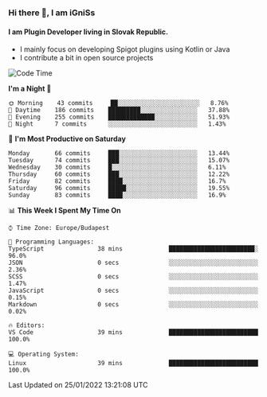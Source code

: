 ### Hi there 👋, I am iGniSs

#### I am Plugin Developer living in Slovak Republic.
- I mainly focus on developing Spigot plugins using Kotlin or Java
- I contribute a bit in open source projects

<!--START_SECTION:waka-->
![Code Time](http://img.shields.io/badge/Code%20Time-768%20hrs%2041%20mins-blue)

**I'm a Night 🦉** 

```text
🌞 Morning    43 commits     ██░░░░░░░░░░░░░░░░░░░░░░░   8.76% 
🌆 Daytime    186 commits    █████████░░░░░░░░░░░░░░░░   37.88% 
🌃 Evening    255 commits    █████████████░░░░░░░░░░░░   51.93% 
🌙 Night      7 commits      ░░░░░░░░░░░░░░░░░░░░░░░░░   1.43%

```
📅 **I'm Most Productive on Saturday** 

```text
Monday       66 commits     ███░░░░░░░░░░░░░░░░░░░░░░   13.44% 
Tuesday      74 commits     ███░░░░░░░░░░░░░░░░░░░░░░   15.07% 
Wednesday    30 commits     █░░░░░░░░░░░░░░░░░░░░░░░░   6.11% 
Thursday     60 commits     ███░░░░░░░░░░░░░░░░░░░░░░   12.22% 
Friday       82 commits     ████░░░░░░░░░░░░░░░░░░░░░   16.7% 
Saturday     96 commits     █████░░░░░░░░░░░░░░░░░░░░   19.55% 
Sunday       83 commits     ████░░░░░░░░░░░░░░░░░░░░░   16.9%

```


📊 **This Week I Spent My Time On** 

```text
⌚︎ Time Zone: Europe/Budapest

💬 Programming Languages: 
TypeScript               38 mins             ████████████████████████░   96.0% 
JSON                     0 secs              ░░░░░░░░░░░░░░░░░░░░░░░░░   2.36% 
SCSS                     0 secs              ░░░░░░░░░░░░░░░░░░░░░░░░░   1.47% 
JavaScript               0 secs              ░░░░░░░░░░░░░░░░░░░░░░░░░   0.15% 
Markdown                 0 secs              ░░░░░░░░░░░░░░░░░░░░░░░░░   0.02%

🔥 Editors: 
VS Code                  39 mins             █████████████████████████   100.0%

💻 Operating System: 
Linux                    39 mins             █████████████████████████   100.0%

```


 Last Updated on 25/01/2022 13:21:08 UTC
<!--END_SECTION:waka-->